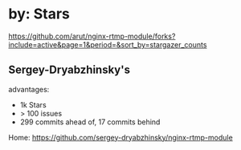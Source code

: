 # by: Stars
https://github.com/arut/nginx-rtmp-module/forks?include=active&page=1&period=&sort_by=stargazer_counts

## Sergey-Dryabzhinsky's
advantages:
- 1k Stars
- \> 100 issues
- 299 commits ahead of, 17 commits behind

Home: https://github.com/sergey-dryabzhinsky/nginx-rtmp-module
